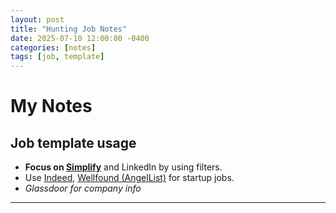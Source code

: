 ```yaml
---
layout: post
title: "Hunting Job Notes"
date: 2025-07-10 12:00:00 -0400
categories: [notes]
tags: [job, template]
---
```


# My Notes

## Job template usage

- **Focus on [Simplify](https://simplify.jobs)** and LinkedIn by using filters.
- Use [Indeed](https://indeed.com), [Wellfound (AngelList)](https://wellfound.com) for startup jobs.
- *Glassdoor for company info*
---
